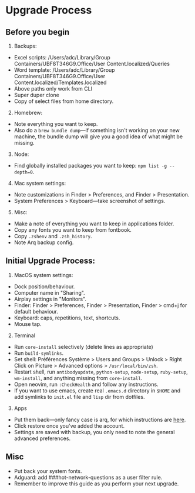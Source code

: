# Upgrade Process

## Before you begin
1. Backups:
  * Excel scripts: /Users/adc/Library/Group Containers/UBF8T346G9.Office/User Content.localized/Queries
  * Word template: /Users/adc/Library/Group Containers/UBF8T346G9.Office/User Content.localized/Templates.localized
  * Above paths only work from CLI
  * Super duper clone
  * Copy of select files from home directory.
2. Homebrew:
  * Note everything you want to keep.
  * Also do a `brew bundle dump`—if something isn't working on your new machine, the bundle dump will give you a good idea of what might be missing.
3. Node:
  * Find globally installed packages you want to keep: `npm list -g --depth=0`.
4. Mac system settings:
  * Note customizations in Finder > Preferences, and Finder > Presentation.
  * System Preferences > Keyboard—take screenshot of settings.
5. Misc:
  * Make a note of everything you want to keep in applications folder.
  * Copy any fonts you want to keep from fontbook.
  * Copy `.zshenv` and `.zsh_history`.
  * Note Arq backup config.

## Initial Upgrade Process:
1. MacOS system settings:
  * Dock position/behaviour.
  * Computer name in "Sharing".
  * Airplay settings in "Monitors".
  * Finder: Finder > Preferences, Finder > Presentation, Finder > cmd+j for default behaviour.
  * Keyboard: caps, repetitions, text, shortcuts.
  * Mouse tap.
2. Terminal
  * Run `core-install` selectively (delete lines as appropriate)
  * Run `build-symlinks`.
  * Set shell: Préférences Système > Users and Groups > Unlock > Right Click on Picture > Advanced options > `/usr/local/bin/zsh`.
  * Restart shell, run `antibodyupdate`, `python-setup`,  `node-setup`, `ruby-setup`, `wm-install`, and anything missing from `core-install`.
  * Open neovim, run `:CheckHealth` and follow any instructions.
  * If you want to use emacs, create real `.emacs.d` directory in `$HOME` and add symlinks to `init.el` file and `lisp` dir from dotfiles.
3. Apps
  * Put them back—only fancy case is arq, for which instructions are [here](https://www.arqbackup.com/documentation/pages/recovering.html). 
  * Click restore once you've added the account.
  * Settings are saved with backup, you only need to note the general advanced preferences.

## Misc
* Put back your system fonts.
* Adguard: add ###hot-network-questions as a user filter rule.
* Remember to improve this guide as you perform your next upgrade.
